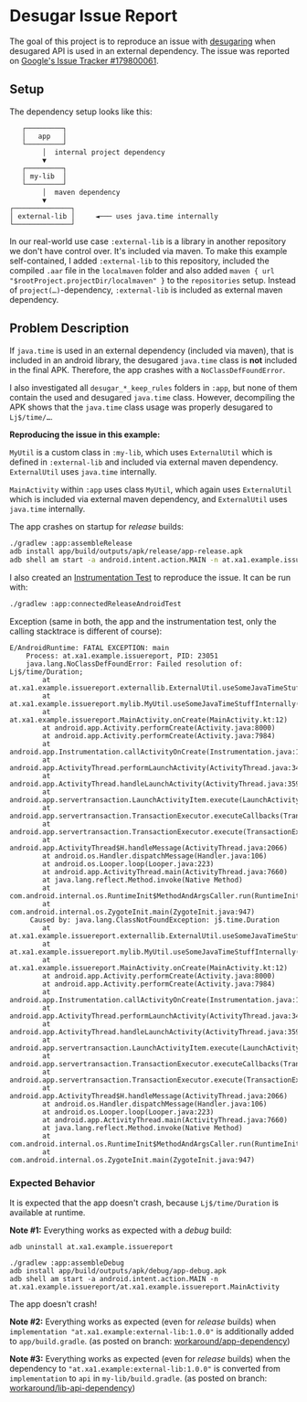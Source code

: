 # Desugar Issue Report

The goal of this project is to reproduce an issue with [desugaring](https://developer.android.com/studio/write/java8-support#library-desugaring) when desugared API is used in an external dependency.
The issue was reported on [Google's Issue Tracker #179800061](https://issuetracker.google.com/issues/179800061).

## Setup

The dependency setup looks like this:
```
   ┌─────────┐
   │   app   │
   └─────────┘
        │  internal project dependency
        ▼
   ┌─────────┐
   │ my-lib  │
   └─────────┘
        │  maven dependency
        ▼
┌──────────────┐
│ external-lib │     ◄─── uses java.time internally
└──────────────┘
```

In our real-world use case `:external-lib` is a library in another repository we don't have control over.
It's included via maven.
To make this example self-contained, I added `:external-lib` to this repository, included the compiled `.aar` file in the `localmaven` folder and also added `maven { url "$rootProject.projectDir/localmaven" }` to the `repositories` setup.
Instead of `project(…)`-dependency, `:external-lib` is included as external maven dependency.

## Problem Description

If `java.time` is used in an external dependency (included via maven), that is included in an android library, the desugared `java.time` class is **not** included in the final APK.
Therefore, the app crashes with a `NoClassDefFoundError`.

I also investigated all `desugar_*_keep_rules` folders in `:app`, but none of them contain the used and desugared `java.time` class.
However, decompiling the APK shows that the `java.time` class usage was properly desugared to `Lj$/time/…`.

**Reproducing the issue in this example:**

`MyUtil` is a custom class in `:my-lib`, which uses `ExternalUtil` which is defined in `:external-lib` and included via external maven dependency.
`ExternalUtil` uses `java.time` internally.

`MainActivity` within `:app` uses class `MyUtil`, which again uses `ExternalUtil` which is included via external maven dependency, and `ExternalUtil` uses `java.time` internally.

The app crashes on startup for _release_ builds:
```bash
./gradlew :app:assembleRelease
adb install app/build/outputs/apk/release/app-release.apk
adb shell am start -a android.intent.action.MAIN -n at.xa1.example.issuereport/at.xa1.example.issuereport.MainActivity
```

I also created an [Instrumentation Test](app/src/androidTest/java/at/xa1/example/issuereport/ExternalDependencyCanUseJavaTime.kt) to reproduce the issue. It can be run with:
```bash
./gradlew :app:connectedReleaseAndroidTest
```

Exception (same in both, the app and the instrumentation test, only the calling stacktrace is different of course):
```
E/AndroidRuntime: FATAL EXCEPTION: main
    Process: at.xa1.example.issuereport, PID: 23051
    java.lang.NoClassDefFoundError: Failed resolution of: Lj$/time/Duration;
        at at.xa1.example.issuereport.externallib.ExternalUtil.useSomeJavaTimeStuffInternally(ExternalUtil.kt:7)
        at at.xa1.example.issuereport.mylib.MyUtil.useSomeJavaTimeStuffInternally(MyUtil.kt:7)
        at at.xa1.example.issuereport.MainActivity.onCreate(MainActivity.kt:12)
        at android.app.Activity.performCreate(Activity.java:8000)
        at android.app.Activity.performCreate(Activity.java:7984)
        at android.app.Instrumentation.callActivityOnCreate(Instrumentation.java:1309)
        at android.app.ActivityThread.performLaunchActivity(ActivityThread.java:3404)
        at android.app.ActivityThread.handleLaunchActivity(ActivityThread.java:3595)
        at android.app.servertransaction.LaunchActivityItem.execute(LaunchActivityItem.java:85)
        at android.app.servertransaction.TransactionExecutor.executeCallbacks(TransactionExecutor.java:135)
        at android.app.servertransaction.TransactionExecutor.execute(TransactionExecutor.java:95)
        at android.app.ActivityThread$H.handleMessage(ActivityThread.java:2066)
        at android.os.Handler.dispatchMessage(Handler.java:106)
        at android.os.Looper.loop(Looper.java:223)
        at android.app.ActivityThread.main(ActivityThread.java:7660)
        at java.lang.reflect.Method.invoke(Native Method)
        at com.android.internal.os.RuntimeInit$MethodAndArgsCaller.run(RuntimeInit.java:592)
        at com.android.internal.os.ZygoteInit.main(ZygoteInit.java:947)
     Caused by: java.lang.ClassNotFoundException: j$.time.Duration
        at at.xa1.example.issuereport.externallib.ExternalUtil.useSomeJavaTimeStuffInternally(ExternalUtil.kt:7)
        at at.xa1.example.issuereport.mylib.MyUtil.useSomeJavaTimeStuffInternally(MyUtil.kt:7)
        at at.xa1.example.issuereport.MainActivity.onCreate(MainActivity.kt:12)
        at android.app.Activity.performCreate(Activity.java:8000)
        at android.app.Activity.performCreate(Activity.java:7984)
        at android.app.Instrumentation.callActivityOnCreate(Instrumentation.java:1309)
        at android.app.ActivityThread.performLaunchActivity(ActivityThread.java:3404)
        at android.app.ActivityThread.handleLaunchActivity(ActivityThread.java:3595)
        at android.app.servertransaction.LaunchActivityItem.execute(LaunchActivityItem.java:85)
        at android.app.servertransaction.TransactionExecutor.executeCallbacks(TransactionExecutor.java:135)
        at android.app.servertransaction.TransactionExecutor.execute(TransactionExecutor.java:95)
        at android.app.ActivityThread$H.handleMessage(ActivityThread.java:2066)
        at android.os.Handler.dispatchMessage(Handler.java:106)
        at android.os.Looper.loop(Looper.java:223)
        at android.app.ActivityThread.main(ActivityThread.java:7660)
        at java.lang.reflect.Method.invoke(Native Method)
        at com.android.internal.os.RuntimeInit$MethodAndArgsCaller.run(RuntimeInit.java:592)
        at com.android.internal.os.ZygoteInit.main(ZygoteInit.java:947)
```

### Expected Behavior

It is expected that the app doesn't crash, because `Lj$/time/Duration` is available at runtime.

**Note #1:** Everything works as expected with a _debug_ build:
```
adb uninstall at.xa1.example.issuereport

./gradlew :app:assembleDebug
adb install app/build/outputs/apk/debug/app-debug.apk
adb shell am start -a android.intent.action.MAIN -n at.xa1.example.issuereport/at.xa1.example.issuereport.MainActivity
```
The app doesn't crash!

**Note #2:** Everything works as expected (even for _release_ builds) when `implementation "at.xa1.example:external-lib:1.0.0"` is additionally added to `app/build.gradle`. (as posted on branch: [workaround/app-dependency](https://github.com/xa17d/desugar-issue-report/compare/workaround/app-dependency))

**Note #3:** Everything works as expected (even for _release_ builds) when the dependency to `"at.xa1.example:external-lib:1.0.0"` is converted from `implementation` to `api` in `my-lib/build.gradle`. (as posted on branch: [workaround/lib-api-dependency](https://github.com/xa17d/desugar-issue-report/compare/workaround/lib-api-dependency))
